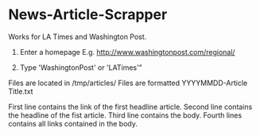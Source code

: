 # News-Article-Scrapper
Works for LA Times and Washington Post.


1. Enter a homepage
E.g. http://www.washingtonpost.com/regional/

2. Type 'WashingtonPost' or 'LATimes'"

Files are located in /tmp/articles/
Files are formatted YYYYMMDD-Article Title.txt

First line contains the link of the first headline article.
Second line contains the headline of the fist article.
Third line contains the body.
Fourth lines contains all links contained in the body.

